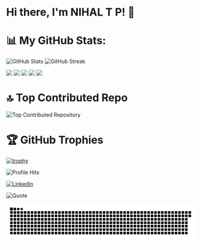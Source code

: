 # Hi there, I'm NIHAL T P! 👋

# 📊 My GitHub Stats:

![GitHub Stats](https://github-readme-stats.vercel.app/api?username=nihaltp&show_icons=true&count_private=true&theme=radical&hide_border=true)
![GitHub Streak](https://streak-stats.demolab.com?user=nihaltp&theme=radical&hide_border=true)

![](http://github-profile-summary-cards.vercel.app/api/cards/profile-details?username=nihaltp&theme=radical)
![](http://github-profile-summary-cards.vercel.app/api/cards/repos-per-language?username=nihaltp&theme=radical)
![](http://github-profile-summary-cards.vercel.app/api/cards/most-commit-language?username=nihaltp&theme=radical)
![](http://github-profile-summary-cards.vercel.app/api/cards/stats?username=nihaltp&theme=radical)
![](http://github-profile-summary-cards.vercel.app/api/cards/productive-time?username=nihaltp&theme=radical&utcOffset=5.3)

<!--
![](https://github-readme-stats.vercel.app/api/top-langs/?username=nihaltp&layout=compact&theme=radical&hide_border=true)

[![wakatime](https://wakatime.com/badge/user/nihaltp.svg)](https://wakatime.com/@nihaltp)

![Weekly Development Breakdown](https://github-readme-stats.vercel.app/api/wakatime?username=nihaltp&layout=compact&theme=radical&hide_border=true)

# 🔥 My Activity Graph:

![GitHub Activity Graph](https://github-readme-activity-graph.cyclic.app/graph?username=nihaltp&theme=react-dark)

![GitHub Contributions](https://github.com/nihaltp/nihaltp/blob/main/github-contribution.svg)

<a href="https://wakatime.com"><img src="https://wakatime.com/share/@nihaltp/2b595a71-5d04-4750-a578-7b3b885ea229.png" /></a>
-->

# 🔝 Top Contributed Repo
![Top Contributed Repository](https://github-contributor-stats.vercel.app/api?username=nihaltp&theme=radical&combine_all_yearly_contributions=true&hide_border=true)

# 🏆 GitHub Trophies
[![trophy](https://github-profile-trophy.vercel.app/?username=nihaltp&theme=radical&no-bg=true&column=4&margin-w=4&margin-h=4&no-frame=true)](https://github.com/nihaltp)

![Profile Hits](https://komarev.com/ghpvc/?username=nihaltp&color=009dff&label=PROFILE+HITS&style=for-the-badge)

<a href="https://www.linkedin.com/in/tp-nihal/" target="_blank">
    <img src="https://img.shields.io/badge/LinkedIn-0077B5?style=for-the-badge&logo=linkedin&logoColor=white" alt="LinkedIn" />
</a>


![Quote](https://quotes-github-readme.vercel.app/api?type=horizontal&theme=radical)

![Snake animation](https://github.com/nihaltp/nihaltp/blob/output/github-contribution-grid-snake.svg)
